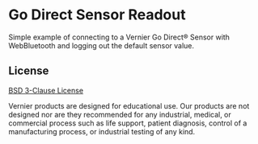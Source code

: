 # Go Direct Sensor Readout

Simple example of connecting to a Vernier Go Direct® Sensor with WebBluetooth and logging out the default sensor value.

## License

[BSD 3-Clause License](../../LICENSE)

Vernier products are designed for educational use. Our products are not designed nor are they recommended for any industrial, medical, or commercial process such as life support, patient diagnosis, control of a manufacturing process, or industrial testing of any kind.

